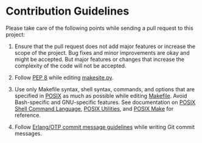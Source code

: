Contribution Guidelines
=======================

Please take care of the following points while sending a pull request to
this project:

 1. Ensure that the pull request does not add major features or increase
    the scope of the project. Bug fixes and minor improvements are okay
    and might be accepted. But major features or changes that increase
    the complexity of the code will not be accepted.

 2. Follow [PEP 8][CODING-GUIDE] while editing [makesite.py].

 3. Use only Makefile syntax, shell syntax, commands, and options that
    are specified in [POSIX][POSIX-HOME] as much as possible while
    editing [Makefile]. Avoid Bash-specific and GNU-specific features.
    See documentation on [POSIX Shell Command Language][POSIX-SCL],
    [POSIX Utilities][POSIX-UTIL], and [POSIX Make][POSIX-MAKE] for
    reference.

 4. Follow [Erlang/OTP commit message guidelines][COMMIT-GUIDE] while
    writing Git commit messages.


[makesite.py]: makesite.py
[Makefile]: Makefile
[POSIX-HOME]: https://pubs.opengroup.org/onlinepubs/9699919799/
[POSIX-SCL]: https://pubs.opengroup.org/onlinepubs/9699919799/utilities/V3_chap02.html
[POSIX-UTIL]: https://pubs.opengroup.org/onlinepubs/9699919799/idx/utilities.html
[POSIX-MAKE]: https://pubs.opengroup.org/onlinepubs/9699919799/utilities/make.html
[CODING-GUIDE]: https://www.python.org/dev/peps/pep-0008/
[COMMIT-GUIDE]: https://github.com/erlang/otp/wiki/Writing-good-commit-messages
